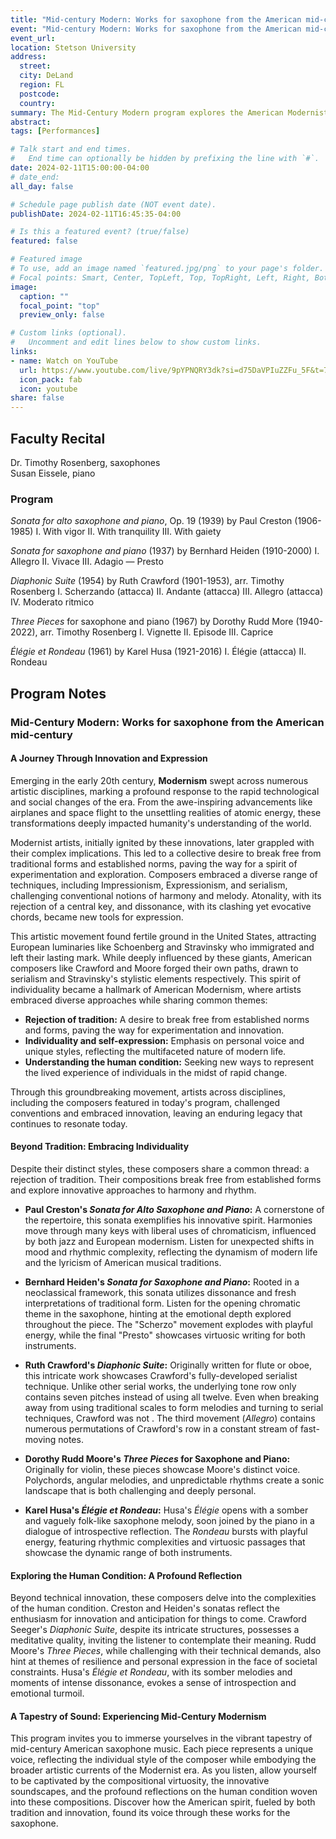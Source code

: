 ```yaml
---
title: "Mid-century Modern: Works for saxophone from the American mid-century"
event: "Mid-century Modern: Works for saxophone from the American mid-century"
event_url: 
location: Stetson University
address:
  street:
  city: DeLand
  region: FL
  postcode:
  country:
summary: The Mid-Century Modern program explores the American Modernist movement in saxophone music, highlighting composers' rejection of tradition and emphasis on individuality. Through innovative techniques such as serialism and dissonance, artists like Creston, Heiden, Crawford, Moore, and Husa aimed to capture the dynamic and multifaceted nature of modern life, offering a profound reflection on the human condition.
abstract:
tags: [Performances]

# Talk start and end times.
#   End time can optionally be hidden by prefixing the line with `#`.
date: 2024-02-11T15:00:00-04:00
# date_end: 
all_day: false

# Schedule page publish date (NOT event date).
publishDate: 2024-02-11T16:45:35-04:00

# Is this a featured event? (true/false)
featured: false

# Featured image
# To use, add an image named `featured.jpg/png` to your page's folder. 
# Focal points: Smart, Center, TopLeft, Top, TopRight, Left, Right, BottomLeft, Bottom, BottomRight.
image:
  caption: ""
  focal_point: "top"
  preview_only: false

# Custom links (optional).
#   Uncomment and edit lines below to show custom links.
links:
- name: Watch on YouTube
  url: https://www.youtube.com/live/9pYPNQRY3dk?si=d75DaVPIuZZFu_5F&t=745
  icon_pack: fab
  icon: youtube
share: false
---
```

## Faculty Recital
Dr. Timothy Rosenberg, saxophones  
Susan Eissele, piano

### Program
_Sonata for alto saxophone and piano_, Op. 19 (1939) by Paul Creston (1906-1985)
I. With vigor
II. With tranquility
III. With gaiety

_Sonata for saxophone and piano_ (1937) by Bernhard Heiden (1910-2000)
I. Allegro
II. Vivace
III. Adagio — Presto

_Diaphonic Suite_ (1954) by Ruth Crawford (1901-1953), arr. Timothy Rosenberg
I. Scherzando (attacca)
II. Andante (attacca)
III. Allegro (attacca)
IV. Moderato ritmico

_Three Pieces_ for saxophone and piano (1967) by Dorothy Rudd More (1940-2022), arr. Timothy Rosenberg
I. Vignette
II. Episode
III. Caprice

_Élégie et Rondeau_ (1961) by Karel Husa (1921-2016)
I. Élégie (attacca)
II. Rondeau

## Program Notes

### Mid-Century Modern: Works for saxophone from the American mid-century

#### A Journey Through Innovation and Expression

Emerging in the early 20th century, **Modernism** swept across numerous artistic disciplines, marking a profound response to the rapid technological and social changes of the era. From the awe-inspiring advancements like airplanes and space flight to the unsettling realities of atomic energy, these transformations deeply impacted humanity's understanding of the world.

Modernist artists, initially ignited by these innovations, later grappled with their complex implications. This led to a collective desire to break free from traditional forms and established norms, paving the way for a spirit of experimentation and exploration. Composers embraced a diverse range of techniques, including Impressionism, Expressionism, and serialism, challenging conventional notions of harmony and melody. Atonality, with its rejection of a central key, and dissonance, with its clashing yet evocative chords, became new tools for expression.

This artistic movement found fertile ground in the United States, attracting European luminaries like Schoenberg and Stravinsky who immigrated and left their lasting mark. While deeply influenced by these giants, American composers like Crawford and Moore forged their own paths, drawn to serialism and Stravinsky's stylistic elements respectively. This spirit of individuality became a hallmark of American Modernism, where artists embraced diverse approaches while sharing common themes:

- **Rejection of tradition:** A desire to break free from established norms and forms, paving the way for experimentation and innovation.
- **Individuality and self-expression:** Emphasis on personal voice and unique styles, reflecting the multifaceted nature of modern life.
- **Understanding the human condition:** Seeking new ways to represent the lived experience of individuals in the midst of rapid change.

Through this groundbreaking movement, artists across disciplines, including the composers featured in today's program, challenged conventions and embraced innovation, leaving an enduring legacy that continues to resonate today.

#### Beyond Tradition: Embracing Individuality

Despite their distinct styles, these composers share a common thread: a rejection of tradition. Their compositions break free from established forms and explore innovative approaches to harmony and rhythm.

- **Paul Creston's *Sonata for Alto Saxophone and Piano*:** A cornerstone of the repertoire, this sonata exemplifies his innovative spirit. Harmonies move through many keys with liberal uses of chromaticism, influenced by both jazz and European modernism. Listen for unexpected shifts in mood and rhythmic complexity, reflecting the dynamism of modern life and the lyricism of American musical traditions.

- **Bernhard Heiden's *Sonata for Saxophone and Piano*:** Rooted in a neoclassical framework, this sonata utilizes dissonance and fresh interpretations of traditional form. Listen for the opening chromatic theme in the saxophone, hinting at the emotional depth explored throughout the piece. The "Scherzo" movement explodes with playful energy, while the final "Presto" showcases virtuosic writing for both instruments.

- **Ruth Crawford's *Diaphonic Suite*:** Originally written for flute or oboe, this intricate work showcases Crawford's fully-developed serialist technique. Unlike other serial works, the underlying tone row only contains seven pitches instead of using all twelve. Even when breaking away from using traditional scales to form melodies and turning to serial techniques, Crawford was not . The third movement (*Allegro*) contains numerous permutations of Crawford's row in a constant stream of fast-moving notes.

- **Dorothy Rudd Moore's *Three Pieces* for Saxophone and Piano:** Originally for violin, these pieces showcase Moore's distinct voice. Polychords, angular melodies, and unpredictable rhythms create a sonic landscape that is both challenging and deeply personal.

- **Karel Husa's *Élégie et Rondeau*:** Husa's *Élégie* opens with a somber and vaguely folk-like saxophone melody, soon joined by the piano in a dialogue of introspective reflection. The *Rondeau* bursts with playful energy, featuring rhythmic complexities and virtuosic passages that showcase the dynamic range of both instruments.

#### Exploring the Human Condition: A Profound Reflection

Beyond technical innovation, these composers delve into the complexities of the human condition. Creston and Heiden's sonatas reflect the enthusiasm for innovation and anticipation for things to come. Crawford Seeger's *Diaphonic Suite*, despite its intricate structures, possesses a meditative quality, inviting the listener to contemplate their meaning. Rudd Moore's *Three Pieces*, while challenging with their technical demands, also hint at themes of resilience and personal expression in the face of societal constraints. Husa's *Élégie et Rondeau*, with its somber melodies and moments of intense dissonance, evokes a sense of introspection and emotional turmoil. 

#### A Tapestry of Sound: Experiencing Mid-Century Modernism

This program invites you to immerse yourselves in the vibrant tapestry of mid-century American saxophone music. Each piece represents a unique voice, reflecting the individual style of the composer while embodying the broader artistic currents of the Modernist era. As you listen, allow yourself to be captivated by the compositional virtuosity, the innovative soundscapes, and the profound reflections on the human condition woven into these compositions. Discover how the American spirit, fueled by both tradition and innovation, found its voice through these works for the saxophone.